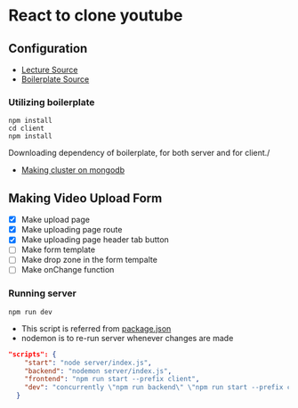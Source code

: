 # React to clone youtube

## Configuration

* [Lecture Source](https://www.youtube.com/playlist?list=PL9a7QRYt5fqnlSRu--re7N_1Ean5jFsh3)
* [Boilerplate Source](https://github.com/jaewonhimnae/boilerplate-mern-stack)

### Utilizing boilerplate

```shell
npm install
cd client
npm install
```

Downloading dependency of boilerplate, for both server and for client./

* [Making cluster on mongodb](https://docs.atlas.mongodb.com/tutorial/create-new-cluster/)

## Making Video Upload Form

* [x] Make upload page
* [x] Make uploading page route
* [x] Make uploading page header tab button
* [ ] Make form template
* [ ] Make drop zone in the form tempalte
* [ ] Make onChange function

### Running server

```shell
npm run dev
```

* This script is referred from [package.json](./package.json)
* nodemon is to re-run server whenever changes are made

```json
"scripts": {
    "start": "node server/index.js",
    "backend": "nodemon server/index.js",
    "frontend": "npm run start --prefix client",
    "dev": "concurrently \"npm run backend\" \"npm run start --prefix client\""
  }
```

